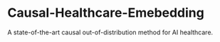# Causal-Healthcare-Emebedding
A state-of-the-art causal out-of-distribution method for AI healthcare.
